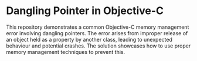 # Dangling Pointer in Objective-C

This repository demonstrates a common Objective-C memory management error involving dangling pointers. The error arises from improper release of an object held as a property by another class, leading to unexpected behaviour and potential crashes. The solution showcases how to use proper memory management techniques to prevent this.